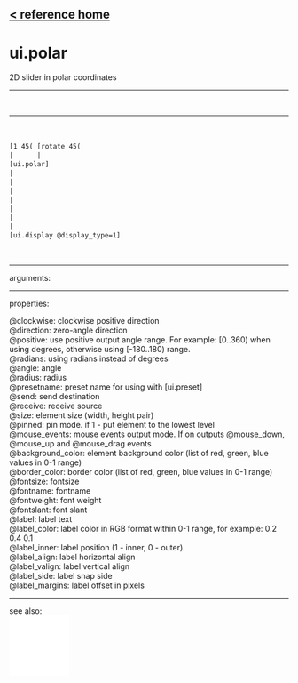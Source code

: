 [< reference home](ceammc_lib.html)
---

# ui.polar


2D slider in polar coordinates

---

<br>


---


```


[1 45( [rotate 45(
|      |
[ui.polar]
|
|
|
|
|
|
|
[ui.display @display_type=1]

            
```

---
arguments:


---
properties:

@clockwise: clockwise positive
            direction<br>
@direction: zero-angle
            direction<br>
@positive: use positive output angle
            range. For example: [0..360) when using degrees, otherwise using [-180..180)
            range.<br>
@radians: using radians instead of
            degrees<br>
@angle: angle<br>
@radius: radius<br>
@presetname: preset name for using with
            [ui.preset]<br>
@send: send destination<br>
@receive: receive source<br>
@size: element size (width, height
            pair)<br>
@pinned: pin mode. if 1 - put element
            to the lowest level<br>
@mouse_events: mouse events output
            mode. If on outputs @mouse_down, @mouse_up and @mouse_drag events<br>
@background_color: element
            background color (list of red, green, blue values in 0-1 range)<br>
@border_color: border color (list
            of red, green, blue values in 0-1 range)<br>
@fontsize: 
            fontsize<br>
@fontname: fontname<br>
@fontweight: font
            weight<br>
@fontslant: font
            slant<br>
@label: label text<br>
@label_color: label color in RGB format
            within 0-1 range, for example: 0.2 0.4 0.1<br>
@label_inner: label position (1 -
            inner, 0 - outer).<br>
@label_align: 
            label horizontal align<br>
@label_valign: 
            label vertical align<br>
@label_side: 
            label snap side<br>
@label_margins: label offset in
            pixels<br>

---
see also:<br>
[![ui.slider2d](img/object_ui.slider2d.png)](ui.slider2d.html)
